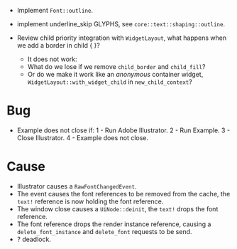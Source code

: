* Implement `Font::outline`.
* implement underline_skip GLYPHS, see `core::text::shaping::outline`.

* Review child priority integration with `WidgetLayout`, what happens when we add a border in child { }?
   - It does not work:
    - What do we lose if we remove `child_border` and `child_fill`?
    - Or do we make it work like an *anonymous* container widget, `WidgetLayout::with_widget_child` in `new_child_context`? 

# Bug

* Example does not close if:
 1 - Run Adobe Illustrator.
 2 - Run Example.
 3 - Close Illustrator.
 4 - Example does not close.

# Cause

* Illustrator causes a `RawFontChangedEvent`.
* The event causes the font references to be removed from the cache, the `text!` reference is now holding the font
  reference.
* The window close causes a `UiNode::deinit`, the `text!` drops the font reference.
* The font reference drops the render instance reference, causing a `delete_font_instance` and `delete_font` requests to be send.
* ? deadlock.